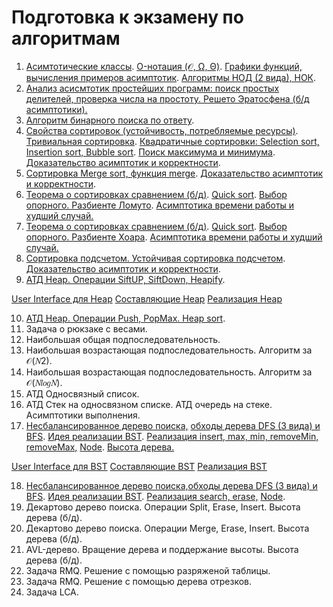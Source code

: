 # Подготовка к экзамену по алгоритмам
1. [Асимтотические классы](https://github.com/Qcsteeven/exam/blob/main/asymptotic-complexity.png). [O-нотация (𝒪, Ω, Θ)](https://github.com/Qcsteeven/exam/blob/main/asymptotic-complexity.png). [Графики функций, вычисления примеров асимптотик](https://github.com/Qcsteeven/exam/blob/main/function.png). [Алгоритмы НОД (2 вида), НОК](https://github.com/Qcsteeven/exam/blob/main/gsd.cpp).
2. [Анализ асисмтотик простейших программ: поиск простых делителей, проверка числа на простоту. Решето Эратосфена (б/д асимптотики).](https://github.com/Qcsteeven/exam/blob/main/Primary.cpp)
3. [Алгоритм бинарного поиска по ответу](https://github.com/Qcsteeven/exam/blob/main/BinarySearch.cpp).
4. [Свойства сортировок (устойчивость, потребляемые ресурсы)](https://github.com/Qcsteeven/exam/blob/main/properties.png). [Тривиальная сортировка](http://algolab.valemak.com/perm). [Квадратичные сортировки: Selection sort, Insertion sort, Bubble sort](https://github.com/Qcsteeven/exam/blob/main/Sorting.cpp). [Поиск максимума и минимума](https://github.com/Qcsteeven/exam/blob/main/MinMax.cpp).
[Доказательство асимптотик и корректности](https://habr.com/ru/articles/78728/).
5. [Сортировка Merge sort, функция merge](https://github.com/Qcsteeven/exam/blob/main/MergeSort.cpp). [Доказательство асимптотик и корректности](https://9kin.github.io/is-algo/algorithms/sorts/merge-sort.html).
6. [Теорема о сортировках сравнением (б/д)](https://neerc.ifmo.ru/wiki/index.php?title=Теорема_о_нижней_оценке_для_сортировки_сравнениями). [Quick sort](https://github.com/Qcsteeven/exam/blob/main/QuickLomuto.cpp). [Выбор опорного. Разбиенте Ломуто](https://github.com/Qcsteeven/exam/blob/main/lomuto.gif). [Асимптотика времени работы и худший случай.](https://iq.opengenus.org/worst-case-of-quick-sort/)
7. [Теорема о сортировках сравнением (б/д)](https://neerc.ifmo.ru/wiki/index.php?title=Теорема_о_нижней_оценке_для_сортировки_сравнениями). [Quick sort](https://github.com/Qcsteeven/exam/blob/main/QuickHoar.cpp). [Выбор опорного. Разбиенте Хоара](https://forkettle.ru/vidioteka/programmirovanie-i-set/algoritmy-i-struktury-dannykh/108-sortirovka-i-poisk-dlya-chajnikov/1010-metod-khoara-bystraya-sortirovka-quick-sort). [Асимптотика времени работы и худший случай.](https://iq.opengenus.org/worst-case-of-quick-sort/)
8. [Сортировка подсчетом. Устойчивая сортировка подсчетом](https://github.com/Qcsteeven/exam/blob/main/CountingSort.cpp). [Доказательство асимптотик и корректности](https://dzen.ru/a/X2Xg4HJd-0UkcKJQ).
9. [АТД Heap. Операции SiftUP, SiftDown, Heapify](https://github.com/Qcsteeven/exam/blob/main/Heap.cpp).

[User Interface для Heap](https://github.com/Qcsteeven/exam/blob/main/HeapUI.cpp) [Составляющие Heap](https://github.com/Qcsteeven/exam/blob/main/Heap.cpp) [Реализация Heap](https://github.com/Qcsteeven/exam/blob/main/Heap.cpp)

10. [АТД Heap. Операции Push, PopMax. Heap sort](https://github.com/Qcsteeven/exam/blob/main/Heap.cpp).
11. Задача о рюкзаке с весами.
12. Наибольшая общая подпоследовательность.
13. Наибольшая возрастающая подпоследовательность. Алгоритм за 𝒪(𝑁2).
14. Наибольшая возрастающая подпоследовательность. Алгоритм за 𝒪(𝑁𝑙𝑜𝑔𝑁).
15. АТД Односвязный список.
16. АТД Стек на односвязном списке. АТД очередь на стеке. Асимптотики выполнения.
17. [Несбалансированное дерево поиска,](https://habr.com/ru/articles/267855/) [обходы дерева DFS (3 вида) и BFS](https://github.com/Qcsteeven/exam/blob/main/BinarySearchTree.cpp). [Идея реализации BST](https://neerc.ifmo.ru/wiki/index.php?title=Дерево_поиска,_наивная_реализация).
[Реализация insert, max, min, removeMin, removeMax,](https://github.com/Qcsteeven/exam/blob/main/BinarySearchTree.cpp) [Node](https://github.com/Qcsteeven/exam/blob/main/BinarySearchTree.h). [Высота дерева.](https://www.geeksforgeeks.org/introduction-to-height-balanced-binary-tree/)

[User Interface для BST](https://github.com/Qcsteeven/exam/blob/main/BST-UI.cpp) [Составляющие BST](https://github.com/Qcsteeven/exam/blob/main/BinarySearchTree.h) [Реализация BST](https://github.com/Qcsteeven/exam/blob/main/BinarySearchTree.cpp)

18. [Несбалансированное дерево поиска,](https://habr.com/ru/articles/267855/)[обходы дерева DFS (3 вида) и BFS](https://github.com/Qcsteeven/exam/blob/main/BinarySearchTree.cpp). [Идея реализации BST](https://neerc.ifmo.ru/wiki/index.php?title=Дерево_поиска,_наивная_реализация).
[Реализация search, erase,](https://github.com/Qcsteeven/exam/blob/main/BinarySearchTree.cpp) [Node](https://github.com/Qcsteeven/exam/blob/main/BinarySearchTree.h).
19. Декартово дерево поиска. Операции Split, Erase, Insert. Высота дерева (б/д).
20. Декартово дерево поиска. Операции Merge, Erase, Insert. Высота дерева (б/д).
21. AVL-дерево. Вращение дерева и поддержание высоты. Высота дерева (б/д).
22. Задача RMQ. Решение с помощью разряженой таблицы.
23. Задача RMQ. Решение с помощью дерева отрезков.
24. Задача LCA.
